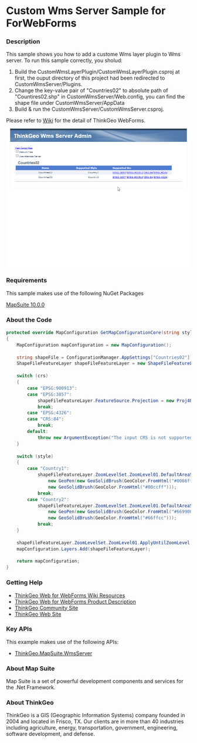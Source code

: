 # Custom Wms Server Sample for ForWebForms
### Description
This sample shows you how to add a custome Wms layer plugin to Wms server. To run this sample correctly, you sholud:
1. Build the CustomWmsLayerPlugin/CustomWmsLayerPlugin.csproj at first, the ouput directory of this project had been redirected to CustomWmsServer/Plugins.
2. Change the key-value pair of "Countries02" to absolute path of "Countires02.shp" in CustomWmsServer/Web.config, you can find the shape file under CustomWmsServer/AppData
3. Build & run the CustomWmsServer/CustomWmsServer.csproj.

Please refer to  [Wiki](https://wiki.thinkgeo.com/wiki/map_suite_web_for_webforms) for the detail of ThinkGeo WebForms.

![Screenshot](https://github.com/ThinkGeo/CustomWmsServerSamples-ForWebForms/blob/master/Screenshot.gif)

### Requirements

This sample makes use of the following NuGet Packages

[MapSuite 10.0.0](https://www.nuget.org/packages?q=ThinkGeo)

### About the Code
```csharp
protected override MapConfiguration GetMapConfigurationCore(string style, string crs)
{
    MapConfiguration mapConfiguration = new MapConfiguration();

    string shapeFile = ConfigurationManager.AppSettings["Countries02"];
    ShapeFileFeatureLayer shapeFileFeatureLayer = new ShapeFileFeatureLayer(shapeFile);

    switch (crs)
    {
        case "EPSG:900913":
        case "EPSG:3857":
            shapeFileFeatureLayer.FeatureSource.Projection = new Proj4Projection(4326, 3857);
            break;
        case "EPSG:4326":
        case "CRS:84":
            break;
        default:
            throw new ArgumentException("The input CRS is not supported. Currently only EPSG:4326 and EPSG:900913 and CRS:84 are supported.");
    }

    switch (style)
    {
        case "Country1":
            shapeFileFeatureLayer.ZoomLevelSet.ZoomLevel01.DefaultAreaStyle = new AreaStyle(
                new GeoPen(new GeoSolidBrush(GeoColor.FromHtml("#0066ff")), 1f),
                new GeoSolidBrush(GeoColor.FromHtml("#00ccff")));
            break;
        case "Country2":
            shapeFileFeatureLayer.ZoomLevelSet.ZoomLevel01.DefaultAreaStyle = new AreaStyle(
                new GeoPen(new GeoSolidBrush(GeoColor.FromHtml("#669900")), 1f),
                new GeoSolidBrush(GeoColor.FromHtml("#66ffcc")));
            break;
    }

    shapeFileFeatureLayer.ZoomLevelSet.ZoomLevel01.ApplyUntilZoomLevel = ApplyUntilZoomLevel.Level20;
    mapConfiguration.Layers.Add(shapeFileFeatureLayer);

    return mapConfiguration;
}
```

### Getting Help

- [ThinkGeo Web for WebForms Wiki Resources](https://wiki.thinkgeo.com/wiki/map_suite_web_for_webforms)
- [ThinkGeo Web for WebForms Product Description](https://thinkgeo.com/gis-ui-web)
- [ThinkGeo Community Site](http://community.thinkgeo.com)
- [ThinkGeo Web Site](http://www.thinkgeo.com)

### Key APIs

This example makes use of the following APIs:

- [ThinkGeo.MapSuite.WmsServer](https://wiki.thinkgeo.com/wiki/thinkgeo.mapsuite.wmsserveredition)

### About Map Suite

Map Suite is a set of powerful development components and services for the .Net Framework.

### About ThinkGeo

ThinkGeo is a GIS (Geographic Information Systems) company founded in 2004 and located in Frisco, TX. Our clients are in more than 40 industries including agriculture, energy, transportation, government, engineering, software development, and defense.
